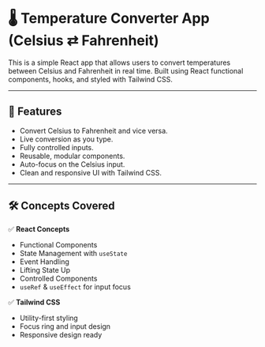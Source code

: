 # 🌡️ Temperature Converter App (Celsius ⇄ Fahrenheit)

This is a simple React app that allows users to convert temperatures between Celsius and Fahrenheit in real time. Built using React functional components, hooks, and styled with Tailwind CSS.

---

## 🚀 Features

- Convert Celsius to Fahrenheit and vice versa.
- Live conversion as you type.
- Fully controlled inputs.
- Reusable, modular components.
- Auto-focus on the Celsius input.
- Clean and responsive UI with Tailwind CSS.

---

## 🛠️ Concepts Covered

✅ **React Concepts**  
- Functional Components  
- State Management with `useState`  
- Event Handling  
- Lifting State Up  
- Controlled Components  
- `useRef` & `useEffect` for input focus

✅ **Tailwind CSS**  
- Utility-first styling  
- Focus ring and input design  
- Responsive design ready


